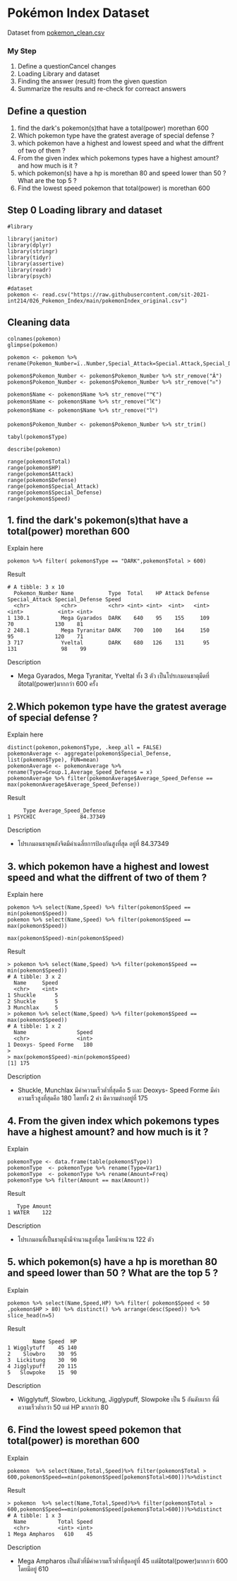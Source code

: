 # Pokémon Index Dataset

Dataset from [pokemon_clean.csv](./pokemon_cleandata.csv)


### My Step
1. Define a questionCancel changes
2. Loading Library and dataset
3. Finding the answer (result) from the given question
4. Summarize the results and re-check for correact answers


## Define a question

1. find the dark's pokemon(s)that have a total(power) morethan 600 
2. Which pokemon type have the gratest average of special defense ?
3. which pokemon have a highest and lowest speed and what the diffrent of two of them ?
4. From the given index which pokemons types have a highest amount? and how much is it ?
5. which pokemon(s) have a hp is morethan 80 and speed lower than 50 ? What are the top 5 ? 
6. Find the lowest speed pokemon that total(power) is morethan 600

## Step 0 Loading library and dataset

```
#library

library(janitor)
library(dplyr)
library(stringr)
library(tidyr)
library(assertive)
library(readr)
library(psych)

#dataset
pokemon <- read.csv("https://raw.githubusercontent.com/sit-2021-int214/026_Pokemon_Index/main/pokemonIndex_original.csv")
```

## Cleaning data

```
colnames(pokemon)
glimpse(pokemon)

pokemon <- pokemon %>% rename(Pokemon_Number=ï..Number,Special_Attack=Special.Attack,Special_Defense=Special.Defense)

pokemon$Pokemon_Number <- pokemon$Pokemon_Number %>% str_remove("Â")
pokemon$Pokemon_Number <- pokemon$Pokemon_Number %>% str_remove("ย") 

pokemon$Name <- pokemon$Name %>% str_remove("™€")
pokemon$Name <- pokemon$Name %>% str_remove("โ€")
pokemon$Name <- pokemon$Name %>% str_remove("โ")

pokemon$Pokemon_Number <- pokemon$Pokemon_Number %>% str_trim()

tabyl(pokemon$Type)

describe(pokemon)

range(pokemon$Total)
range(pokemon$HP)
range(pokemon$Attack)
range(pokemon$Defense)
range(pokemon$Special_Attack)
range(pokemon$Special_Defense)
range(pokemon$Speed)
```

## 1. find the dark's pokemon(s)that have a total(power) morethan 600

Explain here

```
pokemon %>% filter( pokemon$Type == "DARK",pokemon$Total > 600)
```

Result

```
# A tibble: 3 x 10
  Pokemon_Number Name           Type  Total    HP Attack Defense Special_Attack Special_Defense Speed
  <chr>          <chr>          <chr> <int> <int>  <int>   <int>          <int>           <int> <int>
1 130.1          Mega Gyarados  DARK    640    95    155     109             70             130    81
2 248.1          Mega Tyranitar DARK    700   100    164     150             95             120    71
3 717            Yveltal        DARK    680   126    131      95            131              98    99
```
Description
- Mega Gyarados, Mega Tyranitar, Yveltal ทั้ง 3 ตัว เป็นโปรเกมอนธาตุมืดที่มีtotal(power)มากกว่า 600 ครั้ง

## 2.Which pokemon type have the gratest average of special defense ?

Explain here
```
distinct(pokemon,pokemon$Type, .keep_all = FALSE)
pokemonAverage <- aggregate(pokemon$Special_Defense, list(pokemon$Type), FUN=mean)
pokemonAverage <- pokemonAverage %>% rename(Type=Group.1,Average_Speed_Defense = x)
pokemonAverage %>% filter(pokemonAverage$Average_Speed_Defense == max(pokemonAverage$Average_Speed_Defense))
```
Result
```
     Type Average_Speed_Defense
1 PSYCHIC              84.37349
```
Description
- โปรเกมอนธาตุพลังจิตมีค่าเฉลี่ยการป้องกันสูงที่สุด อยู่ที่ 84.37349

## 3. which pokemon have a highest and lowest speed and what the diffrent of two of them ?

Explain here
```
pokemon %>% select(Name,Speed) %>% filter(pokemon$Speed == min(pokemon$Speed))
pokemon %>% select(Name,Speed) %>% filter(pokemon$Speed == max(pokemon$Speed))

max(pokemon$Speed)-min(pokemon$Speed)
```
Result
```
> pokemon %>% select(Name,Speed) %>% filter(pokemon$Speed == min(pokemon$Speed))
# A tibble: 3 x 2
  Name     Speed
  <chr>    <int>
1 Shuckle      5
2 Shuckle      5
3 Munchlax     5
> pokemon %>% select(Name,Speed) %>% filter(pokemon$Speed == max(pokemon$Speed))
# A tibble: 1 x 2
  Name                Speed
  <chr>               <int>
1 Deoxys- Speed Forme   180
> 
> max(pokemon$Speed)-min(pokemon$Speed)
[1] 175
```
Description
- Shuckle, Munchlax มีค่าความเร็วต่ำที่สุดคือ 5 เเละ Deoxys- Speed Forme มีค่าความเร็วสูงที่สุดคือ 180 โดยทั้ง 2 ค่า มีความต่างอยู่ที่ 175

## 4. From the given index which pokemons types have a highest amount? and how much is it ?
Explain
```
pokemonType <- data.frame(table(pokemon$Type)) 
pokemonType  <- pokemonType %>% rename(Type=Var1) 
pokemonType  <- pokemonType %>% rename(Amount=Freq) 
pokemonType %>% filter(Amount == max(Amount)) 
```
Result
```
   Type Amount
1 WATER    122
```
Description
- โปรเกมอนที่เป็นธาตุน้ำมีจำนวนสูงที่สุด โดยมีจำนวน 122 ตัว

## 5. which pokemon(s) have a hp is morethan 80 and speed lower than 50 ? What are the top 5 ?
Explain
```
pokemon %>% select(Name,Speed,HP) %>% filter( pokemon$Speed < 50 ,pokemon$HP > 80) %>% distinct() %>% arrange(desc(Speed)) %>% slice_head(n=5)
```
Result
```
        Name Speed  HP
1 Wigglytuff    45 140
2    Slowbro    30  95
3  Lickitung    30  90
4 Jigglypuff    20 115
5   Slowpoke    15  90
```
Description
- Wigglytuff, Slowbro, Lickitung, Jigglypuff, Slowpoke เป็น 5 อันดับเเรก ที่มีความเร็วต่ำกว่า 50 เเต่ HP มากกว่า 80

## 6. Find the lowest speed pokemon that total(power) is morethan 600
Explain
```
pokemon  %>% select(Name,Total,Speed)%>% filter(pokemon$Total > 600,pokemon$Speed==min(pokemon$Speed[pokemon$Total>600]))%>%distinct 
```
Result
```
> pokemon  %>% select(Name,Total,Speed)%>% filter(pokemon$Total > 600,pokemon$Speed==min(pokemon$Speed[pokemon$Total>600]))%>%distinct
# A tibble: 1 x 3
  Name          Total Speed
  <chr>         <int> <int>
1 Mega Ampharos   610    45
```
Description
- Mega Ampharos เป็นตัวที่มีค่าความเร็วต่ำที่สุดอยู่ที่ 45 เเต่มีtotal(power)มากกว่า 600 โดยมีอยู่ 610
